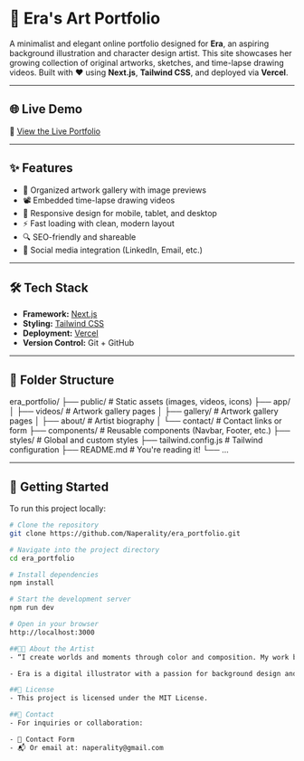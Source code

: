 # 🎨 Era's Art Portfolio

A minimalist and elegant online portfolio designed for **Era**, an aspiring background illustration and character design artist. This site showcases her growing collection of original artworks, sketches, and time-lapse drawing videos. Built with ❤️ using **Next.js**, **Tailwind CSS**, and deployed via **Vercel**.

---

## 🌐 Live Demo

🔗 [View the Live Portfolio](https://era-portfolio-sigma.vercel.app/)

---

## ✨ Features

- 🎨 Organized artwork gallery with image previews
- 📽️ Embedded time-lapse drawing videos
- 📱 Responsive design for mobile, tablet, and desktop
- ⚡ Fast loading with clean, modern layout
- 🔍 SEO-friendly and shareable
- 🔗 Social media integration (LinkedIn, Email, etc.)

---

## 🛠️ Tech Stack

- **Framework:** [Next.js](https://nextjs.org/)
- **Styling:** [Tailwind CSS](https://tailwindcss.com/)
- **Deployment:** [Vercel](https://vercel.com/)
- **Version Control:** Git + GitHub

---

## 📂 Folder Structure

era_portfolio/
├── public/ # Static assets (images, videos, icons)
├── app/
│ ├── videos/ # Artwork gallery pages
│ ├── gallery/ # Artwork gallery pages
│ ├── about/ # Artist biography
│ └── contact/ # Contact links or form
├── components/ # Reusable components (Navbar, Footer, etc.)
├── styles/ # Global and custom styles
├── tailwind.config.js # Tailwind configuration
├── README.md # You're reading it!
└── ...


---

## 🚀 Getting Started

To run this project locally:

```bash
# Clone the repository
git clone https://github.com/Naperality/era_portfolio.git

# Navigate into the project directory
cd era_portfolio

# Install dependencies
npm install

# Start the development server
npm run dev

# Open in your browser
http://localhost:3000

##👩🏻 About the Artist
- “I create worlds and moments through color and composition. My work blends emotion, storytelling, and imagination.”

- Era is a digital illustrator with a passion for background design and character creation. Her art is inspired by animation, games, and everyday life. She works primarily in Photoshop and Clip Studio Paint, and continues to explore new visual styles.

##📃 License
- This project is licensed under the MIT License.

##💌 Contact
- For inquiries or collaboration:

- 📧 Contact Form
- 📬 Or email at: naperality@gmail.com